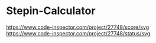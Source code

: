 # Stepin-Calculator
https://www.code-inspector.com/project/27748/score/svg
https://www.code-inspector.com/project/27748/status/svg
